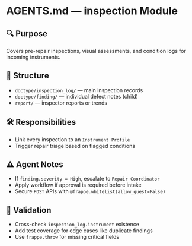 # AGENTS.md — inspection Module

## 🔍 Purpose
Covers pre-repair inspections, visual assessments, and condition logs for incoming instruments.

## 📁 Structure
- `doctype/inspection_log/` — main inspection records
- `doctype/finding/` — individual defect notes (child)
- `report/` — inspector reports or trends

## 🛠️ Responsibilities
- Link every inspection to an `Instrument Profile`
- Trigger repair triage based on flagged conditions

## ⚠️ Agent Notes
- If `finding.severity = High`, escalate to `Repair Coordinator`
- Apply workflow if approval is required before intake
- Secure `POST` APIs with `@frappe.whitelist(allow_guest=False)`

## 🧪 Validation
- Cross-check `inspection_log.instrument` existence
- Add test coverage for edge cases like duplicate findings
- Use `frappe.throw` for missing critical fields